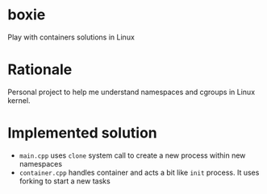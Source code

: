 # boxie
Play with containers solutions in Linux

# Rationale

Personal project to help me understand namespaces and cgroups in Linux kernel.

# Implemented solution

* `main.cpp` uses `clone` system call to create a new process within new namespaces
* `container.cpp` handles container and acts a bit like `init` process. It uses forking to start a new tasks

